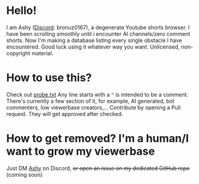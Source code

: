 # Hello!
I am Ashy ([Discord](https://discord.com/users/1340936652197199943): bronuz0167), a degenerate Youtube shorts browser.
I have been scrolling smoothly until i encounter AI channels/zero comment shorts. Now I'm making a database listing every single
obstacle I have encountered.
Good luck using it whatever way you want.
Unlicensed, non-copyright material.
# How to use this?
Check out [probe.txt](https://github.com/Boxibous/youtube-lq-database/blob/main/probe.txt)
Any line starts with a `^` is intended to be a comment.
There's currently a few section of it, for example, AI generated, bot commenters, low viewerbase creators,...
Contribute by opening a Pull request. They will get approved after checked.
# How to get removed? I'm a human/I want to grow my viewerbase
Just DM [Ashy](https://discord.com/users/1340936652197199943) on Discord, ~~or open an issue on my dedicated GitHub repo~~
(coming soon)
